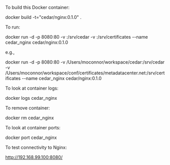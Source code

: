 To build this Docker container:

  docker build -t="cedar/nginx:0.1.0" .

To run:

  docker run -d -p 8080:80 
    -v <CEDAR source directory>:/srv/cedar 
    -v <Host SSL certificates>:/srv/certificates 
    --name cedar_nginx cedar/nginx:0.1.0 

e.g.,

  docker run -d -p 8080:80 
    -v /Users/moconnor/workspace/cedar:/srv/cedar 
    -v /Users/moconnor/workspace/conf/certificates/metadatacenter.net:/srv/certificates 
    --name cedar_nginx cedar/nginx:0.1.0 

To look at container logs:

  docker logs cedar_nginx

To remove container:

  docker rm cedar_nginx

To look at container ports:

  docker port cedar_nginx 

To test connectivity to Nginx:

  http://192.168.99.100:8080/

